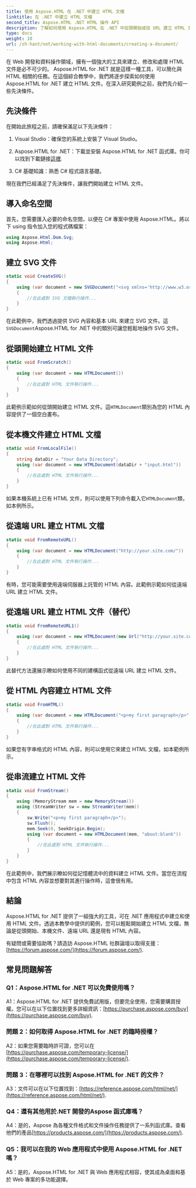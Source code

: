 ```yaml
---
title: 使用 Aspose.HTML 在 .NET 中建立 HTML 文檔
linktitle: 在 .NET 中建立 HTML 文檔
second_title: Aspose.HTML .NET HTML 操作 API
description: 了解如何使用 Aspose.HTML 在 .NET 中從頭開始或從 URL 建立 HTML 文件。面向 Web 開發人員的綜合教程。
type: docs
weight: 10
url: /zh-hant/net/working-with-html-documents/creating-a-document/
---
```


在 Web 開發和資料操作領域，擁有一個強大的工具來建立、修改和處理 HTML 文件是必不可少的。 Aspose.HTML for .NET 就是這樣一種工具，可以簡化與 HTML 相關的任務。在這個綜合教學中，我們將逐步探索如何使用 Aspose.HTML for .NET 建立 HTML 文件。在深入研究範例之前，我們先介紹一些先決條件。

## 先決條件

在開始此旅程之前，請確保滿足以下先決條件：

1. Visual Studio：確保您的系統上安裝了 Visual Studio。

2.  Aspose.HTML for .NET：下載並安裝 Aspose.HTML for .NET 函式庫。你可以找到下載鏈接[這裡](https://releases.aspose.com/html/net/).

3. C# 基礎知識：熟悉 C# 程式語言基礎。

現在我們已經滿足了先決條件，讓我們開始建立 HTML 文件。

## 導入命名空間

首先，您需要匯入必要的命名空間，以便在 C# 專案中使用 Aspose.HTML。將以下 using 指令加入您的程式碼檔案：

```csharp
using Aspose.Html.Dom.Svg;
using Aspose.Html;
```

## 建立 SVG 文件

```csharp
static void CreateSVG()
{
    using (var document = new SVGDocument("<svg xmlns='http://www.w3.org/2000/svg'><circle cx='50' cy='50' r='40'/></svg>", "about:blank"))
    {
        //在此處對 SVG 文檔執行操作...
    }
}
```

在此範例中，我們透過提供 SVG 內容和基本 URL 來建立 SVG 文件。這`SVGDocument`Aspose.HTML for .NET 中的類別可讓您輕鬆地操作 SVG 文件。

## 從頭開始建立 HTML 文件

```csharp
static void FromScratch()
{
    using (var document = new HTMLDocument())
    {
        //在此處對 HTML 文件執行操作...
    }
}
```

此範例示範如何從頭開始建立 HTML 文件。這`HTMLDocument`類別為您的 HTML 內容提供了一個空白畫布。

## 從本機文件建立 HTML 文檔

```csharp
static void FromLocalFile()
{
    string dataDir = "Your Data Directory";
    using (var document = new HTMLDocument(dataDir + "input.html"))
    {
        //在此處對 HTML 文件執行操作...
    }
}
```

如果本機系統上已有 HTML 文件，則可以使用下列命令載入它`HTMLDocument`類，如本例所示。

## 從遠端 URL 建立 HTML 文檔

```csharp
static void FromRemoteURL()
{
    using (var document = new HTMLDocument("http://your.site.com/"))
    {
        //在此處對 HTML 文件執行操作...
    }
}
```

有時，您可能需要使用遠端伺服器上託管的 HTML 內容。此範例示範如何從遠端 URL 建立 HTML 文件。

## 從遠端 URL 建立 HTML 文件（替代）

```csharp
static void FromRemoteURL1()
{
    using (var document = new HTMLDocument(new Url("http://your.site.com/")))
    {
        //在此處對 HTML 文件執行操作...
    }
}
```

此替代方法還展示瞭如何使用不同的建構函式從遠端 URL 建立 HTML 文件。

## 從 HTML 內容建立 HTML 文件

```csharp
static void FromHTML()
{
    using (var document = new HTMLDocument("<p>my first paragraph</p>", "."))
    {
        //在此處對 HTML 文件執行操作...
    }
}
```

如果您有字串格式的 HTML 內容，則可以使用它來建立 HTML 文檔，如本範例所示。

## 從串流建立 HTML 文件

```csharp
static void FromStream()
{
    using (MemoryStream mem = new MemoryStream())
    using (StreamWriter sw = new StreamWriter(mem))
    {
        sw.Write("<p>my first paragraph</p>");
        sw.Flush();
        mem.Seek(0, SeekOrigin.Begin);
        using (var document = new HTMLDocument(mem, "about:blank"))
        {
            //在此處對 HTML 文件執行操作...
        }
    }
}
```

在此範例中，我們展示瞭如何從記憶體流中的資料建立 HTML 文件。當您在流程中包含 HTML 內容並想要對其進行操作時，這會很有用。

## 結論

Aspose.HTML for .NET 提供了一組強大的工具，可在 .NET 應用程式中建立和使用 HTML 文件。透過本教學中提供的範例，您可以輕鬆開始建立 HTML 文檔，無論是從頭開始、本機文件、遠端 URL 還是現有 HTML 內容。

有疑問或需要協助嗎？請造訪 Aspose.HTML 社群論壇以取得支援：[https://forum.aspose.com/](https://forum.aspose.com/).

## 常見問題解答

### Q1：Aspose.HTML for .NET 可以免費使用嗎？
 A1：Aspose.HTML for .NET 提供免費試用版，但要完全使用，您需要購買授權。您可以在以下位置找到更多詳細資訊：[https://purchase.aspose.com/buy](https://purchase.aspose.com/buy).

### 問題 2：如何取得 Aspose.HTML for .NET 的臨時授權？
A2：如果您需要臨時許可證，您可以在[https://purchase.aspose.com/temporary-license/](https://purchase.aspose.com/temporary-license/).

### 問題 3：在哪裡可以找到 Aspose.HTML for .NET 的文件？
 A3：文件可以在以下位置找到：[https://reference.aspose.com/html/net/](https://reference.aspose.com/html/net/).

### Q4：還有其他用於.NET 開發的Aspose 函式庫嗎？
 A4：是的，Aspose 為各種文件格式和文件操作任務提供了一系列函式庫。查看他們的產品[https://products.aspose.com/](https://products.aspose.com/).

### Q5：我可以在我的 Web 應用程式中使用 Aspose.HTML for .NET 嗎？
A5：是的，Aspose.HTML for .NET 與 Web 應用程式相容，使其成為桌面和基於 Web 專案的多功能選擇。

